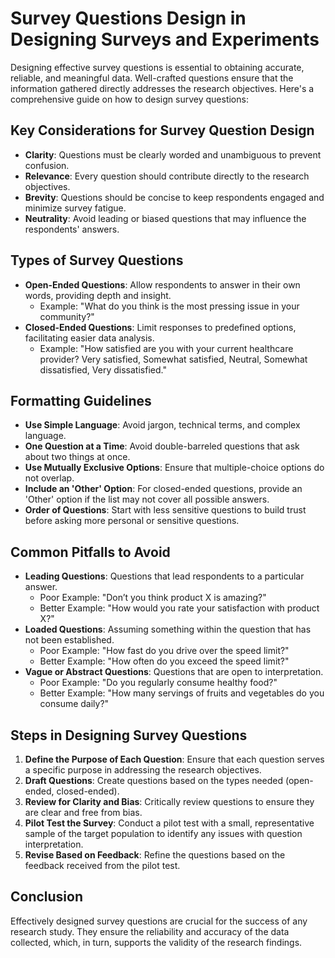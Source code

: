 # Survey Questions Design in Designing Surveys and Experiments

Designing effective survey questions is essential to obtaining accurate, reliable, and meaningful data. Well-crafted questions ensure that the information gathered directly addresses the research objectives. Here's a comprehensive guide on how to design survey questions:

## Key Considerations for Survey Question Design
- **Clarity**: Questions must be clearly worded and unambiguous to prevent confusion.
- **Relevance**: Every question should contribute directly to the research objectives.
- **Brevity**: Questions should be concise to keep respondents engaged and minimize survey fatigue.
- **Neutrality**: Avoid leading or biased questions that may influence the respondents' answers.

## Types of Survey Questions
- **Open-Ended Questions**: Allow respondents to answer in their own words, providing depth and insight.
  - Example: "What do you think is the most pressing issue in your community?"
- **Closed-Ended Questions**: Limit responses to predefined options, facilitating easier data analysis.
  - Example: "How satisfied are you with your current healthcare provider? Very satisfied, Somewhat satisfied, Neutral, Somewhat dissatisfied, Very dissatisfied."

## Formatting Guidelines
- **Use Simple Language**: Avoid jargon, technical terms, and complex language.
- **One Question at a Time**: Avoid double-barreled questions that ask about two things at once.
- **Use Mutually Exclusive Options**: Ensure that multiple-choice options do not overlap.
- **Include an 'Other' Option**: For closed-ended questions, provide an 'Other' option if the list may not cover all possible answers.
- **Order of Questions**: Start with less sensitive questions to build trust before asking more personal or sensitive questions.

## Common Pitfalls to Avoid
- **Leading Questions**: Questions that lead respondents to a particular answer.
  - Poor Example: "Don’t you think product X is amazing?"
  - Better Example: "How would you rate your satisfaction with product X?"
- **Loaded Questions**: Assuming something within the question that has not been established.
  - Poor Example: "How fast do you drive over the speed limit?"
  - Better Example: "How often do you exceed the speed limit?"
- **Vague or Abstract Questions**: Questions that are open to interpretation.
  - Poor Example: "Do you regularly consume healthy food?"
  - Better Example: "How many servings of fruits and vegetables do you consume daily?"

## Steps in Designing Survey Questions
1. **Define the Purpose of Each Question**: Ensure that each question serves a specific purpose in addressing the research objectives.
2. **Draft Questions**: Create questions based on the types needed (open-ended, closed-ended).
3. **Review for Clarity and Bias**: Critically review questions to ensure they are clear and free from bias.
4. **Pilot Test the Survey**: Conduct a pilot test with a small, representative sample of the target population to identify any issues with question interpretation.
5. **Revise Based on Feedback**: Refine the questions based on the feedback received from the pilot test.

## Conclusion

Effectively designed survey questions are crucial for the success of any research study. They ensure the reliability and accuracy of the data collected, which, in turn, supports the validity of the research findings.
